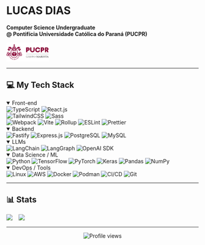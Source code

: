 # LUCAS DIAS

**Computer Science Undergraduate**\
**@ Pontifícia Universidade Católica do Paraná (PUCPR)**

<picture>
    <source
        srcset="https://raw.githubusercontent.com/lucas-azdias/PUCPR-SVG/ea4f6a6f371fa7c4b26b84b4ad8e00db2b830b9b/branco/pucpr-completa.svg"
        media="(prefers-color-scheme: dark)"
        height="50px"
    />
    <source
        srcset="https://raw.githubusercontent.com/lucas-azdias/PUCPR-SVG/ea4f6a6f371fa7c4b26b84b4ad8e00db2b830b9b/cor-primaria/pucpr-completa.svg"
        media="(prefers-color-scheme: light), (prefers-color-scheme: no-preference)"
        height="50px"
    />
    <img
        src="https://raw.githubusercontent.com/lucas-azdias/PUCPR-SVG/ea4f6a6f371fa7c4b26b84b4ad8e00db2b830b9b/cor-primaria/pucpr-completa.svg"
        height="50px"
    />
</picture>

---

## 💻 My Tech Stack

<!-- Front-end -->
<details open>
    <summary>Front-end</summary>
    <div> <!-- Front-end -->
        <!--picture>
            <img src="https://img.shields.io/badge/-JavaScript-%23F7DF1C?style=for-the-badge&logo=javascript&logoColor=000000&labelColor=%23F7DF1C&color=%23FFCE5A" alt="JavaScript">
        </picture-->
        <picture>
            <img src="https://img.shields.io/badge/-TypeScript-007ACC?style=for-the-badge&logo=typescript&logoColor=white" alt="TypeScript">
        </picture>
        <picture>
            <img src="https://img.shields.io/badge/-React.js-%23282C34?style=for-the-badge&logo=react" alt="React.js">
        </picture>
        <!--picture>
            <img src="https://img.shields.io/badge/-HTML5-%23E44D27?style=for-the-badge&logo=html5&logoColor=white" alt="HTML5">
        </picture-->
        <!--picture>
            <img src="https://img.shields.io/badge/-CSS3-1572B6?style=for-the-badge&logo=css&logoColor=white" alt="CSS3">
        </picture-->
    </div>
    <div> <!-- Front-end Styles -->
        <picture>
            <img src="https://img.shields.io/badge/-TailwindCSS-%231a202c?style=for-the-badge&logo=tailwind-css" alt="TailwindCSS">
        </picture>
        <picture>
            <img src="https://img.shields.io/badge/-Sass-%23CC6699?style=for-the-badge&logo=sass&logoColor=white" alt="Sass">
        </picture>
    </div>
    <div> <!-- Front-end Tools -->
        <picture>
            <img src="https://img.shields.io/badge/-Webpack-%232C3A42?style=for-the-badge&logo=webpack" alt="Webpack">
        </picture>
        <picture>
            <img src="https://img.shields.io/badge/-Vite-%23646CFF?style=for-the-badge&logo=vite&logoColor=white" alt="Vite">
        </picture>
        <picture>
            <img src="https://img.shields.io/badge/-Rollup-%23EC4A3F?style=for-the-badge&logo=rollupdotjs&logoColor=white" alt="Rollup">
        </picture>
        <picture>
            <img src="https://img.shields.io/badge/-ESLint-%234B32C3?style=for-the-badge&logo=eslint" alt="ESLint">
        </picture>
        <picture>
            <img src="https://img.shields.io/badge/-Prettier-%23F7B93E?style=for-the-badge&logo=prettier&logoColor=white" alt="Prettier">
        </picture>
    </div>
</details>

<!-- Backend -->
<details open>
    <summary>Backend</summary>
    <div>
        <!--picture>
            <img src="https://img.shields.io/badge/-Node.js-339933?style=for-the-badge&logo=node.js&logoColor=white" alt="Node.js">
        </picture-->
        <picture>
            <img src="https://img.shields.io/badge/-Fastify-000000?style=for-the-badge&logo=fastify&logoColor=white" alt="Fastify">
        </picture>
        <!--picture>
            <img src="https://img.shields.io/badge/-NestJS-E0234E?style=for-the-badge&logo=nestjs&logoColor=white" alt="NestJS">
        </picture-->
        <picture>
            <img src="https://img.shields.io/badge/-Express.js-000000?style=for-the-badge&logo=express&logoColor=white" alt="Express.js">
        </picture>
        <!--picture>
            <img src="https://img.shields.io/badge/-FastAPI-009688?style=for-the-badge&logo=fastapi&logoColor=white" alt="FastAPI">
        </picture-->
        <picture>
            <img src="https://img.shields.io/badge/-PostgreSQL-336791?style=for-the-badge&logo=postgresql&logoColor=white" alt="PostgreSQL">
        </picture>
        <picture>
            <img src="https://img.shields.io/badge/-MySQL-4479A1?style=for-the-badge&logo=mysql&logoColor=white" alt="MySQL">
        </picture>
        <!--picture>
            <img src="https://img.shields.io/badge/-Redis-DC382D?style=for-the-badge&logo=redis&logoColor=white" alt="Redis">
        </picture-->
    </div>
</details>

<!-- LLMs -->
<details open>
    <summary>LLMs</summary>
    <div>
        <picture>
            <img src="https://img.shields.io/badge/-LangChain-2E8B57?style=for-the-badge&logo=langchain&logoColor=white" alt="LangChain">
        </picture>
        <picture>
            <img src="https://img.shields.io/badge/-LangGraph-4B32C3?style=for-the-badge&logo=langgraph&logoColor=white" alt="LangGraph">
        </picture>
        <picture>
            <img src="https://img.shields.io/badge/-OpenAI%20SDK-412991?style=for-the-badge&logo=openai&logoColor=white" alt="OpenAI SDK">
        </picture>
    </div>
</details>

<!-- Data Science / ML -->
<details open>
    <summary>Data Science / ML</summary>
    <div>
        <picture>
            <img src="https://img.shields.io/badge/-Python-3776AB?style=for-the-badge&logo=python&logoColor=white" alt="Python">
        </picture>
        <picture>
            <img src="https://img.shields.io/badge/-TensorFlow-FF6F00?style=for-the-badge&logo=tensorflow&logoColor=white" alt="TensorFlow">
        </picture>
        <picture>
            <img src="https://img.shields.io/badge/-PyTorch-EE4C2C?style=for-the-badge&logo=pytorch&logoColor=white" alt="PyTorch">
        </picture>
        <picture>
            <img src="https://img.shields.io/badge/-Keras-D00000?style=for-the-badge&logo=keras&logoColor=white" alt="Keras">
        </picture>
        <picture>
            <img src="https://img.shields.io/badge/-Pandas-150458?style=for-the-badge&logo=pandas&logoColor=white" alt="Pandas">
        </picture>
        <picture>
            <img src="https://img.shields.io/badge/-NumPy-013243?style=for-the-badge&logo=numpy&logoColor=white" alt="NumPy">
        </picture>
    </div>
</details>

<!-- DevOps / Tools -->
<details open>
    <summary>DevOps / Tools</summary>
    <div>
        <picture>
            <img src="https://img.shields.io/badge/-Linux-FCC624?style=for-the-badge&logo=linux&logoColor=black" alt="Linux">
        </picture>
        <!--picture>
            <img src="https://img.shields.io/badge/-Kubernetes-326CE5?style=for-the-badge&logo=kubernetes&logoColor=white" alt="Kubernetes">
        </picture-->
        <!--picture>
            <img src="https://img.shields.io/badge/-Terraform-844FBA?style=for-the-badge&logo=terraform&logoColor=white" alt="Terraform">
        </picture-->
        <picture>
            <img src="https://img.shields.io/badge/-AWS-232F3E?style=for-the-badge&logo=icloud&logoColor=white" alt="AWS">
        </picture>
        <picture>
            <img src="https://img.shields.io/badge/-Docker-2496ED?style=for-the-badge&logo=docker&logoColor=white" alt="Docker">
        </picture>
        <picture>
            <img src="https://img.shields.io/badge/-Podman-7D1F26?style=for-the-badge&logo=podman&logoColor=white" alt="Podman">
        </picture>
        <picture>
            <img src="https://img.shields.io/badge/-CI/CD-2B2B2B?style=for-the-badge&logo=githubactions&logoColor=white" alt="CI/CD">
        </picture>
        <picture>
            <img src="https://img.shields.io/badge/-Git-F05032?style=for-the-badge&logo=git&logoColor=white" alt="Git">
        </picture>
    </div>
</details>

---

## 📊 Stats

<div>
    <picture>
        <source
            srcset="https://github-readme-stats.vercel.app/api?username=lucas-azdias&show_icons=true&theme=dark"
            media="(prefers-color-scheme: dark)"
            height="150px"
        />
        <source
            srcset="https://github-readme-stats.vercel.app/api?username=lucas-azdias&show_icons=true"
            media="(prefers-color-scheme: light), (prefers-color-scheme: no-preference)"
            height="150px"
        />
        <img
            src="https://github-readme-stats.vercel.app/api?username=lucas-azdias&show_icons=true"
            height="150px"
        />
    </picture>
&nbsp;&nbsp;
    <picture>
        <source
            srcset="https://github-readme-stats.vercel.app/api/top-langs/?username=lucas-azdias&show_icons=true&layout=compact&hide=jupyter%20notebook&theme=dark"
            media="(prefers-color-scheme: dark)"
            height="150px"
        />
        <source
            srcset="https://github-readme-stats.vercel.app/api/top-langs/?username=lucas-azdias&show_icons=true&layout=compact&hide=jupyter%20notebook"
            media="(prefers-color-scheme: light), (prefers-color-scheme: no-preference)"
            height="150px"
        />
        <img
            src="https://github-readme-stats.vercel.app/api/top-langs/?username=lucas-azdias&show_icons=true&layout=compact&hide=jupyter%20notebook"
            height="150px"
        />
    </picture>
</div>

---

<div align="center">
    <img src="https://komarev.com/ghpvc/?username=lucas-azdias&color=blueviolet&style=flat&label=Profile+Views" alt="Profile views" />
</div>
